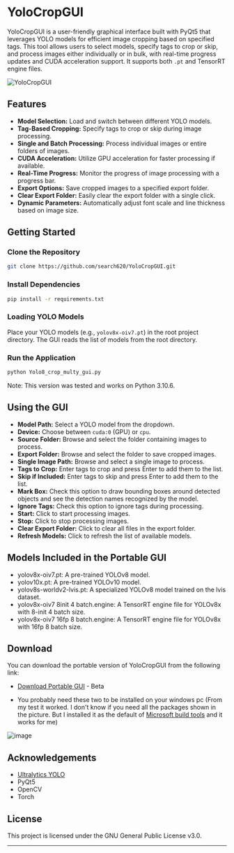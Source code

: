 
# YoloCropGUI

YoloCropGUI is a user-friendly graphical interface built with PyQt5 that leverages YOLO models for efficient image cropping based on specified tags. This tool allows users to select models, specify tags to crop or skip, and process images either individually or in bulk, with real-time progress updates and CUDA acceleration support. It supports both `.pt` and TensorRT engine files.

![YoloCropGUI](https://github.com/user-attachments/assets/a8da98bd-beda-4a91-963f-6c0e3f633f05)

## Features

- **Model Selection:** Load and switch between different YOLO models.
- **Tag-Based Cropping:** Specify tags to crop or skip during image processing.
- **Single and Batch Processing:** Process individual images or entire folders of images.
- **CUDA Acceleration:** Utilize GPU acceleration for faster processing if available.
- **Real-Time Progress:** Monitor the progress of image processing with a progress bar.
- **Export Options:** Save cropped images to a specified export folder.
- **Clear Export Folder:** Easily clear the export folder with a single click.
- **Dynamic Parameters:** Automatically adjust font scale and line thickness based on image size.

## Getting Started

### Clone the Repository
```sh
git clone https://github.com/search620/YoloCropGUI.git
```

### Install Dependencies
```sh
pip install -r requirements.txt
```

### Loading YOLO Models
Place your YOLO models (e.g., `yolov8x-oiv7.pt`) in the root project directory. The GUI reads the list of models from the root directory.

### Run the Application
```sh
python Yolo8_crop_multy_gui.py
```
Note: This version was tested and works on Python 3.10.6.


## Using the GUI

- **Model Path:** Select a YOLO model from the dropdown.
- **Device:** Choose between `cuda:0` (GPU) or `cpu`.
- **Source Folder:** Browse and select the folder containing images to process.
- **Export Folder:** Browse and select the folder to save cropped images.
- **Single Image Path:** Browse and select a single image to process.
- **Tags to Crop:** Enter tags to crop and press Enter to add them to the list.
- **Skip if Included:** Enter tags to skip and press Enter to add them to the list.
- **Mark Box:** Check this option to draw bounding boxes around detected objects and see the detection names recognized by the model.
- **Ignore Tags:** Check this option to ignore tags during processing.
- **Start:** Click to start processing images.
- **Stop:** Click to stop processing images.
- **Clear Export Folder:** Click to clear all files in the export folder.
- **Refresh Models:** Click to refresh the list of available models.

## Models Included in the Portable GUI
- yolov8x-oiv7.pt: A pre-trained YOLOv8 model.
- yolov10x.pt: A pre-trained YOLOv10 model.
- yolov8s-worldv2-lvis.pt: A specialized YOLOv8 model trained on the lvis dataset.
- yolov8x-oiv7 8init 4 batch.engine: A TensorRT engine file for YOLOv8x with 8-init 4 batch size.
- yolov8x-oiv7 16fp 8 batch.engine: A TensorRT engine file for YOLOv8x with 16fp 8 batch size.

## Download
You can download the portable version of YoloCropGUI from the following link:
- [Download Portable GUI](https://mega.nz/file/S41lwICB#icN3mJmrJ-jHF2nTKAFhNelZE73XspBRwzMHny4b-lU) - Beta

- You probably need these two to be installed on your windows pc (From my test it worked. I don't know if you need all the packages shown in the picture. But I installed it as the default of [Microsoft build tools](https://visualstudio.microsoft.com/thank-you-downloading-visual-studio/?sku=Community&channel=Release&version=VS2022&source=VSLandingPage&cid=2030&passive=false) and it works for me)

![image](https://github.com/user-attachments/assets/7fce6c50-751c-4ce7-8e1b-9100e0436306)


## Acknowledgements

- [Ultralytics YOLO](https://github.com/ultralytics/ultralytics/tree/v8.2.0)
- PyQt5
- OpenCV
- Torch

## License

This project is licensed under the GNU General Public License v3.0.

---
